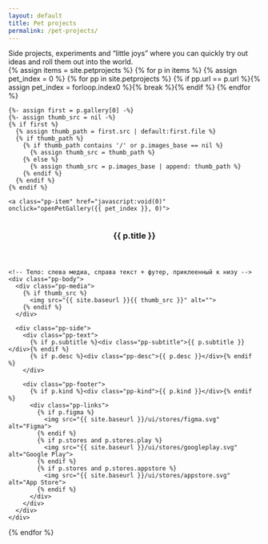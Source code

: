 ```yaml
---
layout: default
title: Pet projects
permalink: /pet-projects/
---
```

<!-- краткое описание раздела, как «лейбл кейса», но только текст -->
<div class="pet-meta">
  <div class="case-summary2">
    Side projects, experiments and “little joys” where you can quickly try out ideas and roll them out into the world.
  </div>
</div>
<div class="pp-grid">
  {% assign items = site.petprojects %}
  {% for p in items %}
    {% assign pet_index = 0 %}
    {% for pp in site.petprojects %}
      {% if pp.url == p.url %}{% assign pet_index = forloop.index0 %}{% break %}{% endif %}
    {% endfor %}

    {%- assign first = p.gallery[0] -%}
    {%- assign thumb_src = nil -%}
    {% if first %}
      {% assign thumb_path = first.src | default:first.file %}
      {% if thumb_path %}
        {% if thumb_path contains '/' or p.images_base == nil %}
          {% assign thumb_src = thumb_path %}
        {% else %}
          {% assign thumb_src = p.images_base | append: thumb_path %}
        {% endif %}
      {% endif %}
    {% endif %}

    <a class="pp-item" href="javascript:void(0)" onclick="openPetGallery({{ pet_index }}, 0)">
  <article class="pp-card">
    <!-- Шапка -->
    <header class="pp-header">
      <img class="pp-icon" src="{{ site.baseurl }}{{ p.icon }}" alt="">
      <h3 class="pp-title">{{ p.title }}</h3>
    </header>

    <!-- Тело: слева медиа, справа текст + футер, приклеенный к низу -->
    <div class="pp-body">
      <div class="pp-media">
        {% if thumb_src %}
          <img src="{{ site.baseurl }}{{ thumb_src }}" alt="">
        {% endif %}
      </div>

      <div class="pp-side">
        <div class="pp-text">
          {% if p.subtitle %}<div class="pp-subtitle">{{ p.subtitle }}</div>{% endif %}
          {% if p.desc %}<div class="pp-desc">{{ p.desc }}</div>{% endif %}
        </div>

        <div class="pp-footer">
          {% if p.kind %}<div class="pp-kind">{{ p.kind }}</div>{% endif %}
          <div class="pp-links">
            {% if p.figma %}
              <img src="{{ site.baseurl }}/ui/stores/figma.svg" alt="Figma">
            {% endif %}
            {% if p.stores and p.stores.play %}
              <img src="{{ site.baseurl }}/ui/stores/googleplay.svg" alt="Google Play">
            {% endif %}
            {% if p.stores and p.stores.appstore %}
              <img src="{{ site.baseurl }}/ui/stores/appstore.svg" alt="App Store">
            {% endif %}
          </div>
        </div>
      </div>
    </div>
  </article>
</a>
  {% endfor %}
</div>
<!-- используем общий lightbox из default.html -->
<div id="lightbox" class="lightbox" style="display:none;">
  <div class="lightbox-bg" onclick="closeLightbox()"></div>
  <div class="lightbox-content">
    <button class="lightbox-close" onclick="closeLightbox()" aria-label="Close">
      <img src="{{ site.baseurl }}/ui/lightbox_close.svg" width="36" height="36" alt="Close">
    </button>
    <button class="lightbox-arrow left" onclick="lightboxPrev()" aria-label="Previous">
      <img src="{{ site.baseurl }}/ui/lightbox_arrow_left.svg" width="36" height="36" alt="Prev">
    </button>
    <img id="lightbox-img" class="lightbox-img" src="">
    <button class="lightbox-arrow right" onclick="lightboxNext()" aria-label="Next">
      <img src="{{ site.baseurl }}/ui/lightbox_arrow_right.svg" width="36" height="36" alt="Next">
    </button>
    <div id="lightbox-caption" class="lightbox-caption"></div>
  </div>
</div>
